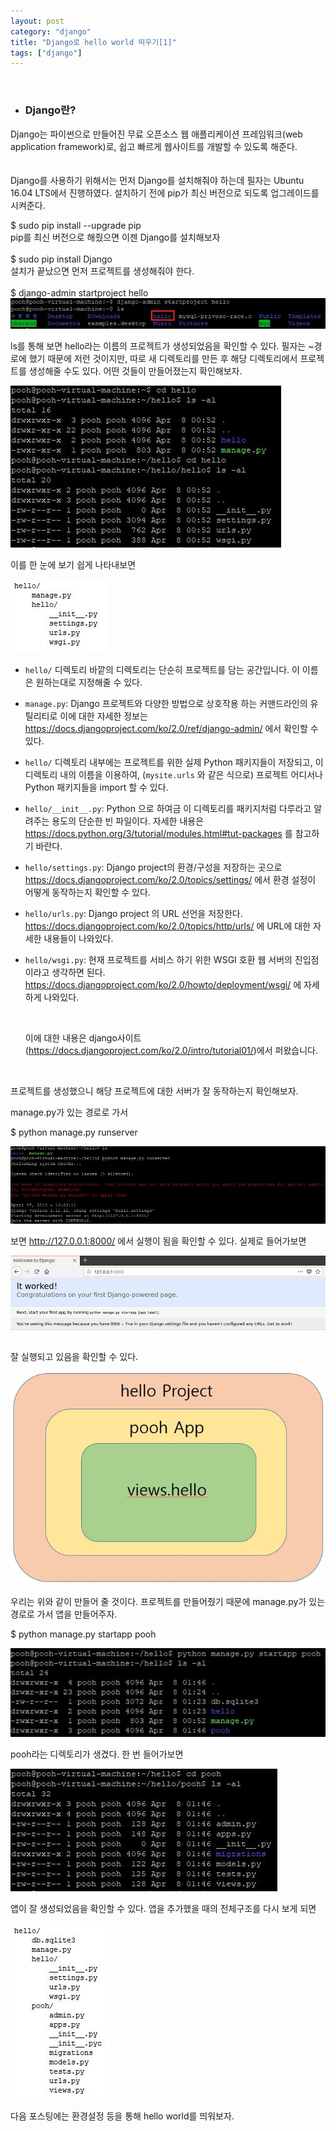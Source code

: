 ```yaml
---
layout: post
category: "django"
title: "Django로 hello world 띄우기[1]"
tags: ["django"]
---
```

<br>

- <h3>Django란?</h3>

Django는 파이썬으로 만들어진 무료 오픈소스 웹 애플리케이션 프레임워크(web application framework)로, 쉽고 빠르게 웹사이트를 개발할 수 있도록 해준다.<br><br><br>
Django를 사용하기 위해서는 먼저 Django를 설치해줘야 하는데 필자는 Ubuntu 16.04 LTS에서 진행하였다. 설치하기 전에 pip가 최신 버전으로 되도록 업그레이드를 시켜준다.

$ sudo pip install --upgrade pip
<br>
pip를 최신 버전으로 해줬으면 이젠 Django를 설치해보자
<br><br>
$ sudo pip install Django
<br>
설치가 끝났으면 먼저 프로젝트를 생성해줘야 한다.
<br><br>
$ django-admin startproject hello
<img src="https://github.com/P00HP00H/P00HP00H.github.io/blob/master/img/hello1/1.JPG?raw=true" width="px">

ls를 통해 보면 hello라는 이름의 프로젝트가 생성되었음을 확인할 수 있다. 필자는 ~경로에 했기 때문에 저런 것이지만, 따로 새 디렉토리를 만든 후 해당 디렉토리에서 프로젝트를 생성해줄 수도 있다. 어떤 것들이 만들어졌는지 확인해보자.

<img src="https://github.com/P00HP00H/P00HP00H.github.io/blob/master/img/hello1/2.JPG?raw=true" width="px">

이를 한 눈에 보기 쉽게 나타내보면

<img src="https://github.com/P00HP00H/P00HP00H.github.io/blob/master/img/hello1/3.JPG?raw=true" width="px">

- `hello/` 디렉토리 바깥의 디렉토리는 단순히 프로젝트를 담는 공간입니다. 이 이름은 원하는대로 지정해줄 수 있다.

- `manage.py`: Django 프로젝트와 다양한 방법으로 상호작용 하는 커맨드라인의 유틸리티로 이에 대한 자세한 정보는 https://docs.djangoproject.com/ko/2.0/ref/django-admin/ 에서 확인할 수 있다.

- `hello/` 디렉토리 내부에는 프로젝트를 위한 실제 Python 패키지들이 저장되고, 이 디렉토리 내의 이름을 이용하여, (`mysite.urls` 와 같은 식으로) 프로젝트 어디서나 Python 패키지들을 import 할 수 있다.

- `hello/__init__.py`: Python 으로 하여금 이 디렉토리를 패키지처럼 다루라고 알려주는 용도의 단순한 빈 파일이다. 자세한 내용은 https://docs.python.org/3/tutorial/modules.html#tut-packages 를 참고하기 바란다.

- `hello/settings.py`:  Django project의 환경/구성을 저장하는 곳으로 https://docs.djangoproject.com/ko/2.0/topics/settings/ 에서 환경 설정이 어떻게 동작하는지 확인할 수 있다.

- `hello/urls.py`: Django project 의 URL 선언을 저장한다. https://docs.djangoproject.com/ko/2.0/topics/http/urls/ 에 URL에 대한 자세한 내용들이 나와있다.

- `hello/wsgi.py`: 현재 프로젝트를 서비스 하기 위한 WSGI 호환 웹 서버의 진입점이라고 생각하면 된다. https://docs.djangoproject.com/ko/2.0/howto/deployment/wsgi/ 에 자세하게 나와있다.

  ​

  이에 대한 내용은 django사이트(https://docs.djangoproject.com/ko/2.0/intro/tutorial01/)에서 퍼왔습니다.

  ​

 프로젝트를 생성했으니 해당 프로젝트에 대한 서버가 잘 동작하는지 확인해보자.

manage.py가 있는 경로로 가서

$ python manage.py runserver

<img src="https://github.com/P00HP00H/P00HP00H.github.io/blob/master/img/hello1/4.JPG?raw=true" width="px">

보면 http://127.0.0.1:8000/ 에서 실행이 됨을 확인할 수 있다. 실제로 들어가보면

<img src="https://github.com/P00HP00H/P00HP00H.github.io/blob/master/img/hello1/5.JPG?raw=true" width="px">

잘 실행되고 있음을 확인할 수 있다.

<img src="https://github.com/P00HP00H/P00HP00H.github.io/blob/master/img/hello1/6.JPG?raw=true" width="px">

우리는 위와 같이 만들어 줄 것이다. 프로젝트를 만들어줬기 때문에 manage.py가 있는 경로로 가서 앱을 만들어주자.

$ python manage.py startapp pooh

<img src="https://github.com/P00HP00H/P00HP00H.github.io/blob/master/img/hello1/7.JPG?raw=true" width="px">

pooh라는 디렉토리가 생겼다. 한 번 들어가보면

<img src="https://github.com/P00HP00H/P00HP00H.github.io/blob/master/img/hello1/8.JPG?raw=true" width="px">

앱이 잘 생성되었음을 확인할 수 있다. 앱을 추가했을 때의 전체구조를 다시 보게 되면

<img src="https://github.com/P00HP00H/P00HP00H.github.io/blob/master/img/hello1/9.JPG?raw=true" width="px">

다음 포스팅에는 환경설정 등을 통해 hello world를 띄워보자. 
